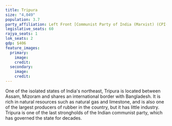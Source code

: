 ```yaml
---
title: Tripura
size: "4,049"
population: 3.7
party_affiliation: Left Front [Communist Party of India (Marxist) (CPI(M)) & Communist Party of India (CPI)
legislative_seats: 60
rajya_seats: 1
lok_seats: 2
gdp: $406
feature_images:
  primary:
    image: 
    credit: 
  secondary:
    image: 
    credit: 
---
```


One of the isolated states of India's northeast, Tripura is located between Assam, Mizoram and shares an international border with Bangladesh. It is rich in natural resources such as natural gas and limestone, and is also one of the largest producers of rubber in the country, but it has little industry. Tripura is one of the last strongholds of the Indian communist party, which has governed the state for decades.
